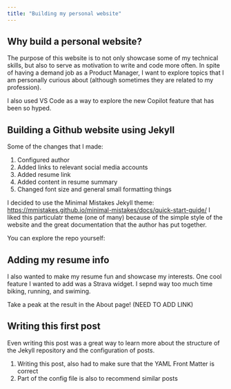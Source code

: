 ```yaml
---
title: "Building my personal website"
---
```


## Why build a personal website?
The purpose of this website is to not only showcase some of my technical skills, but also to serve as motivation to write and code more often. In spite of having a demand job as a Product Manager, I want to explore topics that I am personally curious about (although sometimes they are related to my profession).

I also used VS Code as a way to explore the new Copilot feature that has been so hyped.

## Building a Github website using Jekyll

Some of the changes that I made:
1. Configured author
2. Added links to relevant social media accounts
3. Added resume link
4. Added content in resume summary
5. Changed font size and general small formatting things

I decided to use the Minimal Mistakes Jekyll theme: https://mmistakes.github.io/minimal-mistakes/docs/quick-start-guide/
I liked this particulatr theme (one of many) because of the simple style of the website and the great documentation that the author has put together.

You can explore the repo yourself: 


## Adding my resume info

I also wanted to make my resume fun and showcase my interests. One cool feature I wanted to add was a Strava widget. I sepnd way too much time biking, running, and swiming.

Take a peak at the result in the About page! (NEED TO ADD LINK)

## Writing this first post

Even writing this post was a great way to learn more about the structure of the Jekyll repository and the configuration of posts.
1. Writing this post, also had to make sure that the YAML Front Matter is correct
2. Part of the config file is also to recommend similar posts